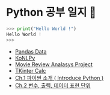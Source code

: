 # Python 공부 일지 🐍

```python
>>> print("Hello World !")
Hello World !
>>>
```
+ <a href="https://github.com/DevJaepaL/TIL/tree/main/Python/PandasData">Pandas Data</a>
+ <a href="https://github.com/DevJaepaL/TIL/tree/main/Python/KoNLPy">KoNLPy</a>
+ <a href="https://github.com/DevJaepaL/TIL/tree/main/Python/MovieProject">Movie Review Analasys Project</a>
+ <a href="https://github.com/DevJaepaL/TIL/tree/main/Python/TKinterCalc">TKinter Calc</a>
+ <a href="https://github.com/DevJaepaL/TIL/tree/main/Python/Chapter01">Ch.1 파이썬 소개 ( Introduce Python )</a>
+ <a href="https://github.com/DevJaepaL/TIL/tree/main/Python/Chapter02">Ch.2 변수, 출력, 데이터 표현 단위</a>
